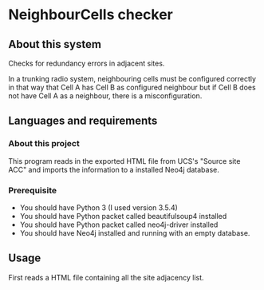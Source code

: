 # NeighbourCells checker

## About this system
Checks for redundancy errors in adjacent sites.

In a trunking radio system, neighbouring cells must be configured correctly in that way that Cell A has Cell B as configured neighbour but if Cell B does not have Cell A as a neighbour, there is a misconfiguration.

## Languages and requirements
### About this project
This program reads in the exported HTML file from UCS's "Source site ACC" and imports the information to a installed Neo4j database.

### Prerequisite
* You should have Python 3 (I used version 3.5.4)
* You should have Python packet called beautifulsoup4 installed
* You should have Python packet called neo4j-driver installed
* You should have Neo4j installed and running with an empty database.

## Usage

First reads a HTML file containing all the site adjacency list.
